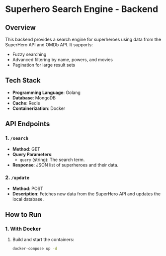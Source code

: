 # Superhero Search Engine - Backend

## Overview
This backend provides a search engine for superheroes using data from the SuperHero API and OMDb API. It supports:
- Fuzzy searching
- Advanced filtering by name, powers, and movies
- Pagination for large result sets

## Tech Stack
- **Programming Language**: Golang
- **Database**: MongoDB
- **Cache**: Redis
- **Containerization**: Docker

## API Endpoints
### 1. `/search`
- **Method**: GET
- **Query Parameters**:
  - `query` (string): The search term.
- **Response**: JSON list of superheroes and their data.

### 2. `/update`
- **Method**: POST
- **Description**: Fetches new data from the SuperHero API and updates the local database.

## How to Run

### 1. With Docker
1. Build and start the containers:
   ```bash
   docker-compose up -d
